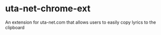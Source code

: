 # uta-net-chrome-ext
An extension for uta-net.com that allows users to easily copy lyrics to the clipboard
